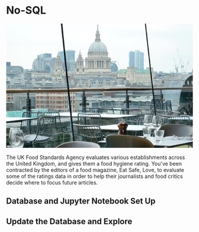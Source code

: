 # No-SQL

![Alt text](Resources/a5e1c7fa-f4d8-4120-98ec-a6789e4204af-uk_restaurants_views_oxo.jpg)
 
The UK Food Standards Agency evaluates various establishments across the United Kingdom, and gives them a food hygiene rating. You've been contracted by the editors of a food magazine, Eat Safe, Love, to evaluate some of the ratings data in order to help their journalists and food critics decide where to focus future articles.

## Database and Jupyter Notebook Set Up

## Update the Database and Explore